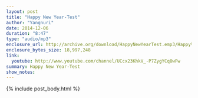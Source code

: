 ```yaml
---
layout: post
title: "Happy New Year-Test"
author: "Yangnuri"
date: 2014-12-06
duration: "8:47"
type: "audio/mp3"
enclosure_url: http://archive.org/download/HappyNewYearTest.emp3/Happy%20new%20year-test.emp3.mp3
enclosure_bytes_size: 18,997,248
link:
  youtube: http://www.youtube.com/channel/UCcx23KhkV_-P7ZygYCq8wFw
summary: Happy New Year-Test
show_notes:
---
```


{% include post_body.html %}
